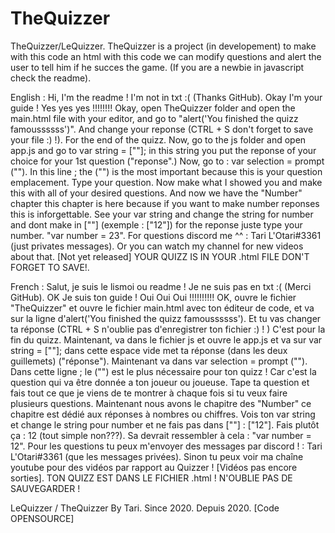 # TheQuizzer
TheQuizzer/LeQuizzer. TheQuizzer is a project (in developement) to make with this code an html with this code we can modify questions and alert the user to tell him if he succes the game. (If you are a newbie in javascript check the readme).

English : Hi, I'm the readme ! I'm not in txt :( (Thanks GitHub). Okay I'm your guide ! Yes yes yes !!!!!!!! Okay, open TheQuizzer folder and open the main.html file with your editor, and go to "alert('You finished the quizz famoussssss')". And change your reponse (CTRL + S don't forget to save your file :) !). For the end of the quizz. Now, go to the js folder and open app.js and go to var string = [""]; in this string you put the reponse of your choice for your 1st question ("reponse".) Now, go to : var selection = prompt (""). In this line ; the ("") is the most important because this is your question emplacement. Type your question. Now make what I showed you and make this with all of your desired questions. And now we have the "Number" chapter this chapter is here because if you want to make number reponses this is inforgettable. See your var string and change the string for number and dont make in [""] (exemple : ["12"]) for the reponse juste type your number. "var number = 23". For questions discord me ^^ : Tari L'Otari#3361 (just privates messages). Or you can watch my channel for new videos about that. [Not yet released] YOUR QUIZZ IS IN YOUR .html FILE DON'T FORGET TO SAVE!.

French : Salut, je suis le lismoi ou readme ! Je ne suis pas en txt :( (Merci GitHub). OK Je suis ton guide ! Oui Oui Oui !!!!!!!!!! OK, ouvre le fichier "TheQuizzer" et ouvre le fichier main.html avec ton éditeur de code, et va sur la ligne d'alert('You finished the quizz famoussssss'). Et tu vas changer ta réponse (CTRL + S n'oublie pas d'enregistrer ton fichier :) ! ) C'est pour la fin du quizz. Maintenant, va dans le fichier js et ouvre le app.js et va sur var string = [""]; dans cette espace vide met ta réponse (dans les deux guillemets) ("réponse"). Maintenant va dans var selection = prompt (""). Dans cette ligne ; le ("") est le plus nécessaire pour ton quizz ! Car c'est la question qui va être donnée a ton joueur ou joueuse. Tape ta question et fais tout ce que je viens de te montrer à chaque fois si tu veux faire plusieurs questions. Maintenant nous avons le chapitre des "Number" ce chapitre est dédié aux réponses à nombres ou chiffres. Vois ton var string et change le string pour number et ne fais pas dans [""] : ["12"]. Fais plutôt ça : 12 (tout simple non???). Sa devrait ressembler à cela : "var number = 12". Pour les questions tu peux m'envoyer des messages par discord ! : Tari L'Otari#3361 (que les messages privées). Sinon tu peux voir ma chaîne youtube pour des vidéos par rapport au Quizzer ! [Vidéos pas encore sorties]. TON QUIZZ EST DANS LE FICHIER .html ! N'OUBLIE PAS DE SAUVEGARDER !

LeQuizzer / TheQuizzer By Tari. Since 2020. Depuis 2020. [Code OPENSOURCE]
